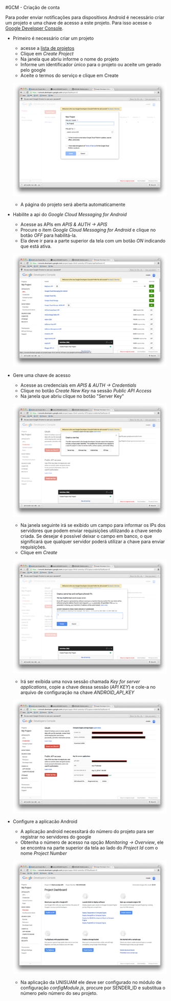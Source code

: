 #GCM - Criação de conta

Para poder enviar notificações para dispositivos Android é necessário criar um projeto e uma chave de acesso a este projeto. Para isso acesse o [Google Developer Console](https://console.developers.google.com).

* Primeiro é necessário criar um projeto
	* acesse a [lista de projetos](https://console.developers.google.com/project?authuser=0)
	* Clique em *Create Project*
	* Na janela que abriu informe o nome do projeto
	* Informe um identificador único para o projeto ou aceite um gerado pelo google
	* Aceite o termos do serviço e clique em Create
	
	![Image](https://raw.githubusercontent.com/andrecrispim/push-notification/master/docs/resources/push-step-1.png)
	
	* A página do projeto será aberta automaticamente
	
* Habilite a api do *Google Cloud Messaging for Android*
	* Acesse as APIs em *APIS & AUTH -> APIS*
	* Procure o item *Google Cloud Messaging for Android* e clique no botão *OFF* para habilitá-la.
	* Ela deve ir para a parte superior da tela com um botão *ON* indicando que está ativa.
	
	![Image](https://raw.githubusercontent.com/andrecrispim/push-notification/master/docs/resources/push-step-2.png)
	
* Gere uma chave de acesso
	* Acesse as credenciais em *APIS & AUTH -> Credentials*
	* Clique no botão *Create New Key* na sessão *Public API Access*
	* Na janela que abriu clique no botão "Server Key"
	
	![Image](https://raw.githubusercontent.com/andrecrispim/push-notification/master/docs/resources/push-step-5.png)
	
	* Na janela seguinte irá se exibido um campo para informar os IPs dos servidores que podem enviar requisições utilizando a chave sendo criada. Se desejar é possível deixar o campo em banco, o que significará que qualquer servidor poderá utilizar a chave para enviar requisições.
	* Clique em *Create*
	
	![Image](https://raw.githubusercontent.com/andrecrispim/push-notification/master/docs/resources/push-step-3.png)
	
	* Irá ser exibida uma nova sessão chamada *Key for server applications*, copie a chave dessa sessão (*API KEY*) e cole-a no arquivo de configuração na chave *ANDROID_API_KEY*
	
	![Image](https://raw.githubusercontent.com/andrecrispim/push-notification/master/docs/resources/push-step-4.png)
	
* Configure a aplicacão Android
	* A aplicação android necessitará do número do projeto para ser registrar no servidores do google
	* Obtenha o número de acesso na opção *Monitoring -> Overview*, ele se encontra na parte superior da tela ao lado do *Project Id* com o nome *Project Number*
	
	![Image](https://raw.githubusercontent.com/andrecrispim/push-notification/master/docs/resources/push-step-6.png)
	
	* Na aplicação da UNISUAM ele deve ser configurado no módulo de configuração *configModule.js*, procure por SENDER_ID e substitua o número pelo número do seu projeto.
	
	